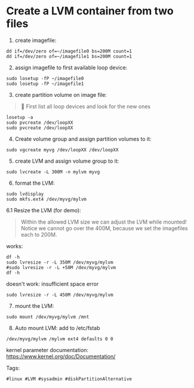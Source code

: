 # Create a LVM container from two files

1. create imagefile:

```
dd if=/dev/zero of=~/imagefile0 bs=200M count=1
dd if=/dev/zero of=~/imagefile1 bs=200M count=1
```

2. assign imagefile to first available loop device:

```
sudo losetup -fP ~/imagefile0
sudo losetup -fP ~/imagefile1
```

3. create partition volume on image file:

> 🧐 First list all loop devices and look for the new ones

```
losetup -a
sudo pvcreate /dev/loopXX
sudo pvcreate /dev/loopXX
```

4. Create volume group and assign partition volumes to it:

```
sudo vgcreate myvg /dev/loopXX /dev/loopXX
```

5. create LVM and assign volume group to it:

```
sudo lvcreate -L 300M -n mylvm myvg
```

6. format the LVM:

```
sudo lvdisplay
sudo mkfs.ext4 /dev/myvg/mylvm
```

6.1 Resize the LVM (for demo):

> Within the allowed LVM size we can adjust the LVM while mounted! Notice
we cannot go over the 400M, because we set the imagefiles each to 200M.

works:

```
df -h
sudo lvresize -r -L 350M /dev/myvg/mylvm
#sudo lvresize -r -L +50M /dev/myvg/mylvm
df -h
```

doesn't work: insufficient space error

```
sudo lvresize -r -L 450M /dev/myvg/mylvm
```

7. mount the LVM:

```
sudo mount /dev/myvg/mylvm /mnt
```

8. Auto mount LVM: add to /etc/fstab

```
/dev/myvg/mylvm /mylvm ext4 defaults 0 0
```

kernel parameter documentation: https://www.kernel.org/doc/Documentation/

Tags:

    #linux #LVM #sysadmin #diskPartitionAlternative
